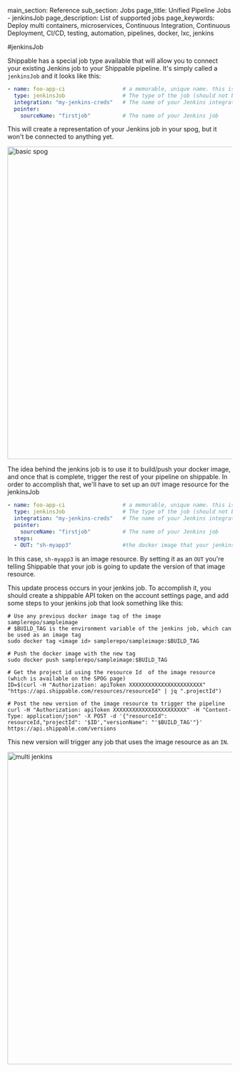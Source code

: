 main_section: Reference
sub_section: Jobs
page_title: Unified Pipeline Jobs - jenkinsJob
page_description: List of supported jobs
page_keywords: Deploy multi containers, microservices, Continuous Integration, Continuous Deployment, CI/CD, testing, automation, pipelines, docker, lxc, jenkins

#jenkinsJob

Shippable has a special job type available that will allow you to connect your existing Jenkins job to your Shippable pipeline. It's simply called a `jenkinsJob` and it looks like this:

```yml
- name: foo-app-ci                  # a memorable, unique name. this is how your job will be referred to in shippable pipelines
  type: jenkinsJob                  # The type of the job (should not be changed by the user)
  integration: "my-jenkins-creds"   # The name of your Jenkins integration (created via accountSettings page)
  pointer:
    sourceName: "firstjob"          # The name of your Jenkins job
```

This will create a representation of your Jenkins job in your spog, but it won't be connected to anything yet.

<img src="../../images/reference/jobs/jenkins/jenkins1.png" alt="basic spog" style="width:700px;"/>

The idea behind the jenkins job is to use it to build/push your docker image, and once that is complete, trigger the rest of your pipeline on shippable. In order to accomplish that, we'll have to set up an `OUT` image resource for the jenkinsJob

```yml
- name: foo-app-ci                  # a memorable, unique name. this is how your job will be referred to in shippable pipelines
  type: jenkinsJob                  # The type of the job (should not be changed by the user)
  integration: "my-jenkins-creds"   # The name of your Jenkins integration (created via accountSettings page)
  pointer:
    sourceName: "firstjob"          # The name of your Jenkins job
  steps:
  - OUT: "sh-myapp3"                #the docker image that your jenkins job pushed to a repository
```

In this case, `sh-myapp3` is an image resource. By setting it as an `OUT` you're telling Shippable that your job is going to update the version of that image resource.

This update process occurs in your jenkins job.  To accomplish it, you should create a shippable API token on the account settings page, and add some steps to your jenkins job that look something like this:
```
# Use any previous docker image tag of the image samplerepo/sampleimage
# $BUILD_TAG is the environment variable of the jenkins job, which can be used as an image tag
sudo docker tag <image id> samplerepo/sampleimage:$BUILD_TAG

# Push the docker image with the new tag
sudo docker push samplerepo/sampleimage:$BUILD_TAG

# Get the project id using the resource Id  of the image resource (which is available on the SPOG page)
ID=$(curl -H "Authorization: apiToken XXXXXXXXXXXXXXXXXXXXXXX" "https://api.shippable.com/resources/resourceId" | jq ".projectId")

# Post the new version of the image resource to trigger the pipeline
curl -H "Authorization: apiToken XXXXXXXXXXXXXXXXXXXXXXX" -H "Content-Type: application/json" -X POST -d '{"resourceId": resourceId,"projectId": '$ID',"versionName": "'$BUILD_TAG'"}' https://api.shippable.com/versions
```

This new version will trigger any job that uses the image resource as an `IN`.

<img src="../../images/reference/jobs/jenkins/jenkins2.png" alt="multi jenkins" style="width:700px;"/>
